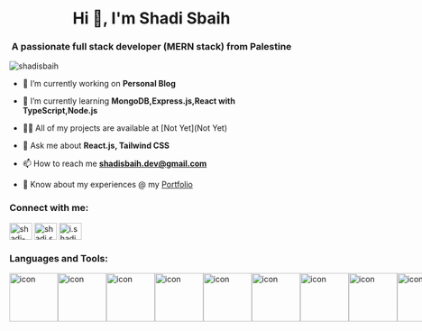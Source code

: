 <h1 align="center">Hi 👋, I'm Shadi Sbaih</h1>
<h3 align="center">A passionate full stack developer (MERN stack) from Palestine</h3>

<p align="left"> <img src="https://komarev.com/ghpvc/?username=shadisbaih&label=Profile%20views&color=0e75b6&style=flat" alt="shadisbaih" /> </p>

- 🔭 I’m currently working on **Personal Blog**

- 🌱 I’m currently learning **MongoDB,Express.js,React with TypeScript,Node.js**

- 👨‍💻 All of my projects are available at [Not Yet](Not Yet)

- 💬 Ask me about **React.js, Tailwind CSS**

- 📫 How to reach me **shadisbaih.dev@gmail.com**

- 📄 Know about my experiences @ my [Portfolio](https://shadisbaih.netlify.app)

<h3 align="left">Connect with me:</h3>
<p align="left">
<a href="https://linkedin.com/in/shadi-sbaih" target="blank"><img align="center" src="https://raw.githubusercontent.com/rahuldkjain/github-profile-readme-generator/master/src/images/icons/Social/linked-in-alt.svg" alt="shadi-sbaih" height="30" width="40" /></a>
<a href="https://fb.com/shadi.sbaih.18" target="blank"><img align="center" src="https://raw.githubusercontent.com/rahuldkjain/github-profile-readme-generator/master/src/images/icons/Social/facebook.svg" alt="shadi.sbaih.18" height="30" width="40" /></a>
<a href="https://instagram.com/i.shadi.s" target="blank"><img align="center" src="https://raw.githubusercontent.com/rahuldkjain/github-profile-readme-generator/master/src/images/icons/Social/instagram.svg" alt="i.shadi.s" height="30" width="40" /></a>
</p>

<h3 align="left">Languages and Tools:</h3>



<div style="display: flex; align-items: flex-start;"><img src="https://techstack-generator.vercel.app/js-icon.svg" alt="icon" width="86" height="86" /><img src="https://techstack-generator.vercel.app/ts-icon.svg" alt="icon" width="86" height="86" /><img src="https://techstack-generator.vercel.app/react-icon.svg" alt="icon" width="86" height="86" /><img src="https://techstack-generator.vercel.app/redux-icon.svg" alt="icon" width="86" height="86" /><img src="https://techstack-generator.vercel.app/sass-icon.svg" alt="icon" width="86" height="86" /><img src="https://techstack-generator.vercel.app/webpack-icon.svg" alt="icon" width="86" height="86" /><img src="https://techstack-generator.vercel.app/gatsby-icon.svg" alt="icon" width="86" height="86" /><img src="https://techstack-generator.vercel.app/jest-icon.svg" alt="icon" width="86" height="86" /><img src="https://techstack-generator.vercel.app/eslint-icon.svg" alt="icon" width="86" height="86" /><img src="https://techstack-generator.vercel.app/github-icon.svg" alt="icon" width="86" height="86" /><img src="https://techstack-generator.vercel.app/docker-icon.svg" alt="icon" width="86" height="86" /><img src="https://techstack-generator.vercel.app/aws-icon.svg" alt="icon" width="86" height="86" /><img src="https://techstack-generator.vercel.app/restapi-icon.svg" alt="icon" width="86" height="86" /></div>
